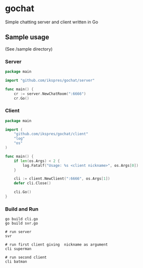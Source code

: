 # gochat
Simple chatting server and client written in Go


## Sample usage
(See /sample directory)


### Server
```go
package main

import "github.com/ikspres/gochat/server"

func main() {
	cr := server.NewChatRoom(":6666")
	cr.Go()
```

### Client

```go
package main

import (
	"github.com/ikspres/gochat/client"
	"log"
	"os"
)

func main() {
	if len(os.Args) < 2 {
		log.Fatalf("Usage: %s <client nickname>", os.Args[0])
	}

	cli := client.NewClient(":6666", os.Args[1])
	defer cli.Close()

	cli.Go()
}
```

### Build and Run
```
go build cli.go
go build svr.go

# run server
svr

# run first client giving  nickname as argument
cli superman

# run second client
cli batman
```
